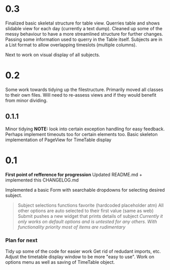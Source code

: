 # 0.3
Finalized basic skeletal structure for table view. Querries table and shows slidable view for each day (currently a text dump).
Cleaned up some of the messy behaviour to have a more streamlined structure for further changes.
Passing some information used to querry in the Table itself.
Subjects are in a List<List> format to allow overlapping timeslots (multiple columns).

Next to work on visual display of all subjects.

# 0.2
Some work towards tidying up the filestructure.
Primarily moved all classes to their own files. Will need to re-assess views and if they would benefit from minor dividing.

## 0.1.1
Minor tidying
**NOTE:** look into certain exception handling for easy feedback. Perhaps implement timeouts too for certain elements too.
Basic skeleton implementation of PageView for TimeTable display

# 0.1
**First point of refference for progression**
Updated README.md + implemented this CHANGELOG.md

Implemented a basic Form with searchable dropdowns for selecting desired subject.
> Subject selections functions favorite (hardcoded placeholder atm)
> All other options are auto selected to their first value (same as web)
> Submit pushes a new widget that prints details of subject
*Currently it only works on default options and is untested for any others.*
*With functionality priority most of items are rudimentary*

### Plan for next
Tidy up some of the code for easier work
Get rid of redudant imports, etc.
Adjust the timetable display window to be more "easy to use".
Work on options menu as well as saving of TimeTable object.
